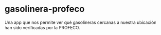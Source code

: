 # gasolinera-profeco
Una app que nos permite ver qué gasolineras cercanas a nuestra ubicación han sido verificadas por la PROFECO.
